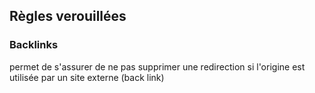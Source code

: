 ## Règles verouillées
### Backlinks

permet de s'assurer de ne pas supprimer une redirection si l'origine est utilisée par un site externe (back link)  
